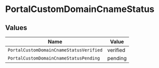 # PortalCustomDomainCnameStatus


## Values

| Name                                    | Value                                   |
| --------------------------------------- | --------------------------------------- |
| `PortalCustomDomainCnameStatusVerified` | verified                                |
| `PortalCustomDomainCnameStatusPending`  | pending                                 |